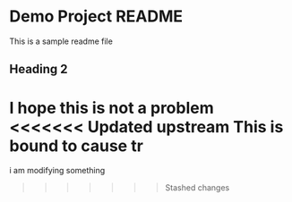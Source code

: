 # Demo Project README

This is a sample readme file

## Heading 2

I hope this is not a problem
<<<<<<< Updated upstream
This is bound to cause tr
=======
i am modifying something
>>>>>>> Stashed changes
